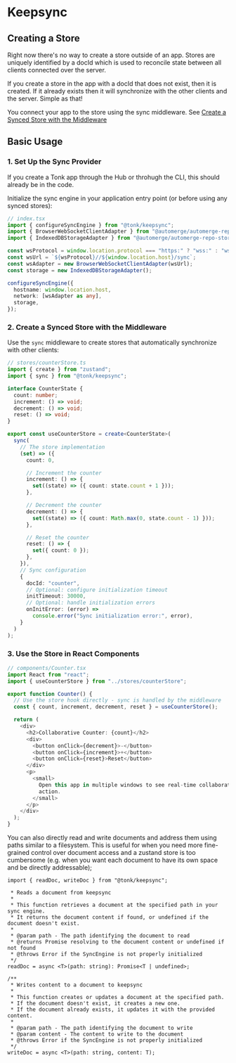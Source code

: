 # Keepsync

## Creating a Store

Right now there's no way to create a store outside of an app. Stores are uniquely identified by a docId which is used to reconcile state between all clients connected over the server.

If you create a store in the app with a docId that does not exist, then it is created. If it already exists then it will synchronize with the other clients and the server. Simple as that!

You connect your app to the store using the sync middleware. See [Create a Synced Store with the Middleware](###create-a-synced-store-with-the-middleware)

## Basic Usage

### 1. Set Up the Sync Provider

If you create a Tonk app through the Hub or throhugh the CLI, this should already be in the code.

Initialize the sync engine in your application entry point (or before using any synced stores):

```typescript
// index.tsx
import { configureSyncEngine } from "@tonk/keepsync";
import { BrowserWebSocketClientAdapter } from "@automerge/automerge-repo-network-websocket";
import { IndexedDBStorageAdapter } from "@automerge/automerge-repo-storage-indexeddb";

const wsProtocol = window.location.protocol === "https:" ? "wss:" : "ws:";
const wsUrl = `${wsProtocol}//${window.location.host}/sync`;
const wsAdapter = new BrowserWebSocketClientAdapter(wsUrl);
const storage = new IndexedDBStorageAdapter();

configureSyncEngine({
  hostname: window.location.host,
  network: [wsAdapter as any],
  storage,
});
```

### 2. Create a Synced Store with the Middleware

Use the `sync` middleware to create stores that automatically synchronize with other clients:

```typescript
// stores/counterStore.ts
import { create } from "zustand";
import { sync } from "@tonk/keepsync";

interface CounterState {
  count: number;
  increment: () => void;
  decrement: () => void;
  reset: () => void;
}

export const useCounterStore = create<CounterState>(
  sync(
    // The store implementation
    (set) => ({
      count: 0,

      // Increment the counter
      increment: () => {
        set((state) => ({ count: state.count + 1 }));
      },

      // Decrement the counter
      decrement: () => {
        set((state) => ({ count: Math.max(0, state.count - 1) }));
      },

      // Reset the counter
      reset: () => {
        set({ count: 0 });
      },
    }),
    // Sync configuration
    {
      docId: "counter",
      // Optional: configure initialization timeout
      initTimeout: 30000,
      // Optional: handle initialization errors
      onInitError: (error) =>
        console.error("Sync initialization error:", error),
    }
  )
);
```

### 3. Use the Store in React Components

```typescript
// components/Counter.tsx
import React from "react";
import { useCounterStore } from "../stores/counterStore";

export function Counter() {
  // Use the store hook directly - sync is handled by the middleware
  const { count, increment, decrement, reset } = useCounterStore();

  return (
    <div>
      <h2>Collaborative Counter: {count}</h2>
      <div>
        <button onClick={decrement}>-</button>
        <button onClick={increment}>+</button>
        <button onClick={reset}>Reset</button>
      </div>
      <p>
        <small>
          Open this app in multiple windows to see real-time collaboration in
          action.
        </small>
      </p>
    </div>
  );
}
```

You can also directly read and write documents and address them using paths similar to a filesystem. This is useful for when you need more fine-grained control over document access and
a zustand store is too cumbersome (e.g. when you want each document to have its own space and be directly addressable);

```
import { readDoc, writeDoc } from "@tonk/keepsync";

 * Reads a document from keepsync
 *
 * This function retrieves a document at the specified path in your sync engine.
 * It returns the document content if found, or undefined if the document doesn't exist.
 *
 * @param path - The path identifying the document to read
 * @returns Promise resolving to the document content or undefined if not found
 * @throws Error if the SyncEngine is not properly initialized
 */
readDoc = async <T>(path: string): Promise<T | undefined>;

/**
 * Writes content to a document to keepsync
 *
 * This function creates or updates a document at the specified path.
 * If the document doesn't exist, it creates a new one.
 * If the document already exists, it updates it with the provided content.
 *
 * @param path - The path identifying the document to write
 * @param content - The content to write to the document
 * @throws Error if the SyncEngine is not properly initialized
 */
writeDoc = async <T>(path: string, content: T);
```
